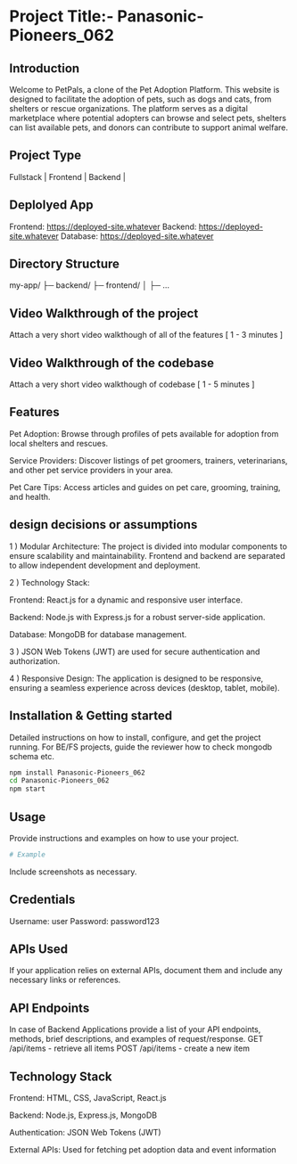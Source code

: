 # Project Title:- Panasonic-Pioneers_062


## Introduction
Welcome to PetPals, a clone of the Pet Adoption Platform. This website is designed to facilitate the adoption of pets, such as dogs and cats, from shelters or rescue organizations. The platform serves as a digital marketplace where potential adopters can browse and select pets, shelters can list available pets, and donors can contribute to support animal welfare.

## Project Type
Fullstack | Frontend | Backend | 

## Deplolyed App
Frontend: https://deployed-site.whatever
Backend: https://deployed-site.whatever
Database: https://deployed-site.whatever

## Directory Structure
my-app/
├─ backend/
├─ frontend/
│  ├─ ...

## Video Walkthrough of the project
Attach a very short video walkthough of all of the features [ 1 - 3 minutes ]

## Video Walkthrough of the codebase
Attach a very short video walkthough of codebase [ 1 - 5 minutes ]

## Features

Pet Adoption: Browse through profiles of pets available for adoption from local shelters and rescues.

Service Providers: Discover listings of pet groomers, trainers, veterinarians, and other pet service providers in your area.

Pet Care Tips: Access articles and guides on pet care, grooming, training, and health.
 

## design decisions or assumptions
1 ) Modular Architecture:
The project is divided into modular components to ensure scalability and maintainability.
Frontend and backend are separated to allow independent development and deployment.

2 ) Technology Stack:

Frontend: React.js for a dynamic and responsive user interface.

Backend: Node.js with Express.js for a robust server-side application.

Database: MongoDB for database management.

3 ) JSON Web Tokens (JWT) are used for secure authentication and authorization.

4 ) Responsive Design: The application is designed to be responsive, ensuring a seamless experience across devices (desktop, tablet, mobile).

## Installation & Getting started
Detailed instructions on how to install, configure, and get the project running. For BE/FS projects, guide the reviewer how to check mongodb schema etc.

```bash
npm install Panasonic-Pioneers_062
cd Panasonic-Pioneers_062
npm start
```

## Usage
Provide instructions and examples on how to use your project.

```bash
# Example
```

Include screenshots as necessary.

## Credentials
Username: user
Password: password123

## APIs Used
If your application relies on external APIs, document them and include any necessary links or references.

## API Endpoints
In case of Backend Applications provide a list of your API endpoints, methods, brief descriptions, and examples of request/response.
GET /api/items - retrieve all items
POST /api/items - create a new item


## Technology Stack

Frontend: HTML, CSS, JavaScript, React.js

Backend: Node.js, Express.js, MongoDB

Authentication: JSON Web Tokens (JWT)

External APIs: Used for fetching pet adoption data and event information
